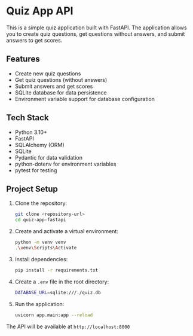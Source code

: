 # Quiz App API

This is a simple quiz application built with FastAPI. The application allows you to create quiz questions, get questions without answers, and submit answers to get scores.

## Features

- Create new quiz questions
- Get quiz questions (without answers)
- Submit answers and get scores
- SQLite database for data persistence
- Environment variable support for database configuration

## Tech Stack

- Python 3.10+
- FastAPI
- SQLAlchemy (ORM)
- SQLite
- Pydantic for data validation
- python-dotenv for environment variables
- pytest for testing

## Project Setup

1. Clone the repository:

   ```bash
   git clone <repository-url>
   cd quiz-app-fastapi
   ```

2. Create and activate a virtual environment:

   ```bash
   python -m venv venv
   .\venv\Scripts\Activate
   ```

3. Install dependencies:

   ```bash
   pip install -r requirements.txt
   ```

4. Create a `.env` file in the root directory:

   ```bash
   DATABASE_URL=sqlite:///./quiz.db
   ```

5. Run the application:

   ```bash
   uvicorn app.main:app --reload
   ```

The API will be available at `http://localhost:8000`

